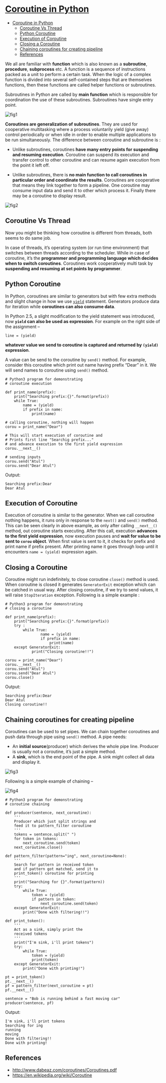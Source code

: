 # [Coroutine in Python](https://www.geeksforgeeks.org/coroutine-in-python/)

- [Coroutine in Python](#coroutine-in-python)
  - [Coroutine Vs Thread](#coroutine-vs-thread)
  - [Python Coroutine](#python-coroutine)
  - [Execution of Coroutine](#execution-of-coroutine)
  - [Closing a Coroutine](#closing-a-coroutine)
  - [Chaining coroutines for creating pipeline](#chaining-coroutines-for-creating-pipeline)
  - [References](#references)

We all are familiar with **function** which is also known as a **subroutine**, **procedure**, **subprocess** etc. A function is a sequence of instructions packed as a unit to perform a certain task. When the logic of a complex function is divided into several self-contained steps that are themselves functions, then these functions are called helper functions or subroutines.

Subroutines in Python are called by **main function** which is responsible for coordination the use of these subroutines. Subroutines have single entry point.

![fig1](./fig/geeksforgeeks-Coroutine_in_Python/subroutine.png)

**Coroutines are generalization of subroutines**. They are used for cooperative multitasking where a process voluntarily yield (give away) control periodically or when idle in order to enable multiple applications to be run simultaneously. The difference between coroutine and subroutine is :

- Unlike subroutines, coroutines **have many entry points for suspending and resuming execution**. Coroutine can suspend its execution and transfer control to other coroutine and can resume again execution from the point it left off.

- Unlike subroutines, there is **no main function to call coroutines in particular order and coordinate the results**. Coroutines are cooperative that means they link together to form a pipeline. One coroutine may consume input data and send it to other which process it. Finally there may be a coroutine to display result.

![fig2](./fig/geeksforgeeks-Coroutine_in_Python/coroutine.png)

## Coroutine Vs Thread

Now you might be thinking how coroutine is different from threads, both seems to do same job.

In case of threads, it’s operating system (or run time environment) that switches between threads according to the scheduler. While in case of coroutine, it’s the **programmer and programming language which decides when to switch coroutines**. Coroutines work cooperatively multi task by **suspending and resuming at set points by programmer**.

## Python Coroutine

In Python, coroutines are similar to generators but with few extra methods and slight change in how we use [`yield`](https://www.geeksforgeeks.org/use-yield-keyword-instead-return-keyword-python/) statement. Generators produce data for iteration while **coroutines can also consume data**.

In Python 2.5, a slight modification to the yield statement was introduced, now **`yield` can also be used as expression**. For example on the right side of the assignment –

    line = (yield)

**whatever value we send to coroutine is captured and returned by `(yield)` expression**.

A value can be send to the coroutine by `send()` method. For example, consider this coroutine which print out name having prefix “Dear” in it. We will send names to coroutine using `send()` method.

    # Python3 program for demonstrating  
    # coroutine execution 
    
    def print_name(prefix): 
        print("Searching prefix:{}".format(prefix)) 
        while True: 
            name = (yield) 
            if prefix in name: 
                print(name) 
    
    # calling coroutine, nothing will happen 
    corou = print_name("Dear") 
    
    # This will start execution of coroutine and  
    # Prints first line "Searchig prefix..." 
    # and advance execution to the first yield expression 
    corou.__next__() 
    
    # sending inputs 
    corou.send("Atul") 
    corou.send("Dear Atul") 

Output:

    Searching prefix:Dear
    Dear Atul

## Execution of Coroutine

Execution of coroutine is similar to the generator. When we call coroutine nothing happens, it runs only in response to the `next()` and `send()` method. This can be seen clearly in above example, as only after calling `__next__()` method, out coroutine starts executing. After this call, execution **advances to the first yield expression**, now execution pauses and **wait for value to be sent to `corou` object**. When first value is sent to it, it checks for prefix and print name if prefix present. After printing name it goes through loop until it encounters `name = (yield)` expression again.

## Closing a Coroutine

Coroutine might run indefinitely, to close coroutine `close()` method is used. When coroutine is closed it generates `GeneratorExit` exception which can be catched in usual way. After closing coroutine, if we try to send values, it will raise `StopIteration` exception. Following is a simple example :

    # Python3 program for demonstrating 
    # closing a coroutine 
    
    def print_name(prefix): 
        print("Searching prefix:{}".format(prefix)) 
        try :  
            while True: 
                    name = (yield) 
                    if prefix in name: 
                        print(name) 
        except GeneratorExit: 
                print("Closing coroutine!!") 
    
    corou = print_name("Dear") 
    corou.__next__() 
    corou.send("Atul") 
    corou.send("Dear Atul") 
    corou.close() 

Output:

    Searching prefix:Dear
    Dear Atul
    Closing coroutine!!

## Chaining coroutines for creating pipeline

Coroutines can be used to set pipes. We can chain together coroutines and push data through pipe using `send()` method. A pipe needs:

- An **initial source**(producer) which derives the whole pipe line. Producer is usually not a coroutine, it’s just a simple method.
- A **sink**, which is the end point of the pipe. A sink might collect all data and display it.

![fig3](./fig/geeksforgeeks-Coroutine_in_Python/pipeline.png)

Following is a simple example of chaining –

![fig4](./fig/geeksforgeeks-Coroutine_in_Python/pipeline2.png)

    # Python3 program for demonstrating 
    # coroutine chaining 
    
    def producer(sentence, next_coroutine): 
        ''' 
        Producer which just split strings and 
        feed it to pattern_filter coroutine 
        '''
        tokens = sentence.split(" ") 
        for token in tokens: 
            next_coroutine.send(token) 
        next_coroutine.close() 
    
    def pattern_filter(pattern="ing", next_coroutine=None): 
        ''' 
        Search for pattern in received token  
        and if pattern got matched, send it to 
        print_token() coroutine for printing 
        '''
        print("Searching for {}".format(pattern)) 
        try: 
            while True: 
                token = (yield) 
                if pattern in token: 
                    next_coroutine.send(token) 
        except GeneratorExit: 
            print("Done with filtering!!") 
    
    def print_token(): 
        ''' 
        Act as a sink, simply print the 
        received tokens 
        '''
        print("I'm sink, i'll print tokens") 
        try: 
            while True: 
                token = (yield) 
                print(token) 
        except GeneratorExit: 
            print("Done with printing!") 
    
    pt = print_token() 
    pt.__next__() 
    pf = pattern_filter(next_coroutine = pt) 
    pf.__next__() 
    
    sentence = "Bob is running behind a fast moving car"
    producer(sentence, pf) 

Output:

    I'm sink, i'll print tokens
    Searching for ing
    running
    moving
    Done with filtering!!
    Done with printing!

## References

- <http://www.dabeaz.com/coroutines/Coroutines.pdf>
- <https://en.wikipedia.org/wiki/Coroutine>
